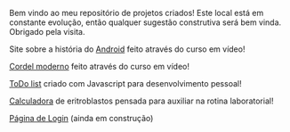 Bem vindo ao meu repositório de projetos criados!
Este local está em constante evolução, então qualquer sugestão construtiva será bem vinda.
Obrigado pela visita.

Site sobre a história do <a href="https://bhcastro.github.io/Portfolio/android/android.html" target="_blank">Android</a> feito através do curso em vídeo!

<a href="https://bhcastro.github.io/Portfolio/cordel/index.html" target="_blank">Cordel moderno</a> feito através do curso em vídeo!

<a href="https://bhcastro.github.io/Projetos/Lab/gestao/todo/index/index.html" target="_blank">ToDo list</a> criado com Javascript para desenvolvimento pessoal!

<a href="https://bhcastro.github.io/Projetos/Lab/calculadoras/index/calculadoras.html" target="_blank">Calculadora</a> de eritroblastos pensada para auxiliar na rotina laboratorial!

<a href="https://bhcastro.github.io/Portfolio/login/index/login.html" target="_blank">Página de Login</a> (ainda em construção)
